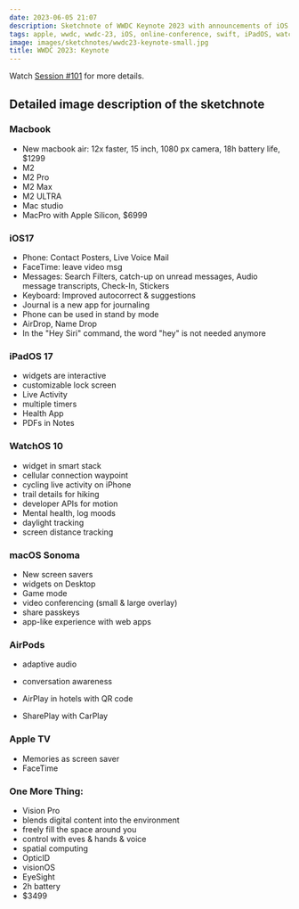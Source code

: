 ```yaml
---
date: 2023-06-05 21:07
description: Sketchnote of WWDC Keynote 2023 with announcements of iOS 17, iPadOS 17, macOS and more, like Vision Pro
tags: apple, wwdc, wwdc-23, iOS, online-conference, swift, iPadOS, watchOS, macOS
image: images/sketchnotes/wwdc23-keynote-small.jpg
title: WWDC 2023: Keynote
---
```


Watch [Session #101](https://developer.apple.com/wwdc23/101) for more details.

## Detailed image description of the sketchnote

### Macbook

* New macbook air: 12x faster, 15 inch, 1080 px camera, 18h battery life, $1299
* M2
* M2 Pro
* M2 Max
* M2 ULTRA
* Mac studio
* MacPro with Apple Silicon, $6999

### iOS17

* Phone: Contact Posters, Live Voice Mail
* FaceTime: leave video msg
* Messages: Search Filters, catch-up on unread messages, Audio message transcripts, Check-In, Stickers
* Keyboard: Improved autocorrect & suggestions
* Journal is a new app for journaling
* Phone can be used in stand by mode
* AirDrop, Name Drop
* In the "Hey Siri" command, the word "hey" is not needed anymore

### iPadOS 17

* widgets are interactive
* customizable lock screen
* Live Activity
* multiple timers
* Health App
* PDFs in Notes

### WatchOS 10

* widget in smart stack
* cellular connection waypoint
* cycling live activity on iPhone 
* trail details for hiking 
* developer APIs for motion
* Mental health, log moods
* daylight tracking
* screen distance tracking

### macOS Sonoma

* New screen savers
* widgets on Desktop 
* Game mode
* video conferencing (small & large overlay)
* share passkeys 
* app-like experience with web apps

### AirPods

* adaptive audio
* conversation awareness

* AirPlay in hotels with QR code
* SharePlay with CarPlay

### Apple TV

* Memories as screen saver
* FaceTime

### One More Thing:

* Vision Pro
* blends digital content into the environment
* freely fill the space around you
* control with eves & hands & voice
* spatial computing
* OpticID
* visionOS 
* EyeSight
* 2h battery 
* $3499
